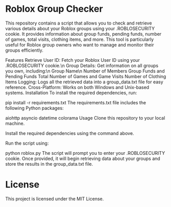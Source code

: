 # Roblox Group Checker
This repository contains a script that allows you to check and retrieve various details about your Roblox groups using your .ROBLOSECURITY cookie. It provides information about group funds, pending funds, number of games, total visits, clothing items, and more. This tool is particularly useful for Roblox group owners who want to manage and monitor their groups efficiently.

Features
Retrieve User ID: Fetch your Roblox User ID using your .ROBLOSECURITY cookie.\n
Group Details: Get information on all groups you own, including:\n
Group Name\n
Number of Members
Group Funds and Pending Funds
Total Number of Games and Game Visits
Number of Clothing Items
Logging: Logs all the retrieved data into a group_data.txt file for easy reference.
Cross-Platform: Works on both Windows and Unix-based systems.
Installation
To install the required dependencies, run:

pip install -r requirements.txt
The requirements.txt file includes the following Python packages:

aiohttp
asyncio
datetime
colorama
Usage
Clone this repository to your local machine.

Install the required dependencies using the command above.

Run the script using:

python roblox.py
The script will prompt you to enter your .ROBLOSECURITY cookie. Once provided, it will begin retrieving data about your groups and store the results in the group_data.txt file.

# License
This project is licensed under the MIT License.
